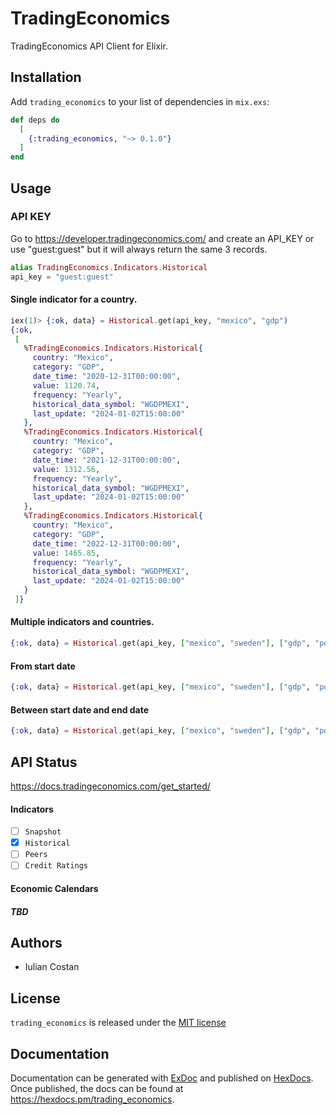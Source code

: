# TradingEconomics

TradingEconomics API Client for Elixir.

## Installation

Add `trading_economics` to your list of dependencies in `mix.exs`:

```elixir
def deps do
  [
    {:trading_economics, "~> 0.1.0"}
  ]
end
```
## Usage

### API KEY
Go to https://developer.tradingeconomics.com/ and create an API_KEY or use "guest:guest" but it will always return the same 3 records.

```elixir
alias TradingEconomics.Indicators.Historical
api_key = "guest:guest"
```
#### Single indicator for a country.

```elixir
iex(1)> {:ok, data} = Historical.get(api_key, "mexico", "gdp")
{:ok,
 [
   %TradingEconomics.Indicators.Historical{
     country: "Mexico",
     category: "GDP",
     date_time: "2020-12-31T00:00:00",
     value: 1120.74,
     frequency: "Yearly",
     historical_data_symbol: "WGDPMEXI",
     last_update: "2024-01-02T15:00:00"
   },
   %TradingEconomics.Indicators.Historical{
     country: "Mexico",
     category: "GDP",
     date_time: "2021-12-31T00:00:00",
     value: 1312.56,
     frequency: "Yearly",
     historical_data_symbol: "WGDPMEXI",
     last_update: "2024-01-02T15:00:00"
   },
   %TradingEconomics.Indicators.Historical{
     country: "Mexico",
     category: "GDP",
     date_time: "2022-12-31T00:00:00",
     value: 1465.85,
     frequency: "Yearly",
     historical_data_symbol: "WGDPMEXI",
     last_update: "2024-01-02T15:00:00"
   }
 ]}
```

#### Multiple indicators and countries.

```elixir
{:ok, data} = Historical.get(api_key, ["mexico", "sweden"], ["gdp", "population"])
```

#### From start date

```elixir
{:ok, data} = Historical.get(api_key, ["mexico", "sweden"], ["gdp", "population"], start_date: "2018-01-01")
```

#### Between start date and end date

```elixir
{:ok, data} = Historical.get(api_key, ["mexico", "sweden"], ["gdp", "population"], start_date: "2018-01-01", end_date: "2020-01-01")
```

## API Status

https://docs.tradingeconomics.com/get_started/

#### Indicators

- [ ] `Snapshot`
- [x] `Historical`
- [ ] `Peers`
- [ ] `Credit Ratings`

#### Economic Calendars

##### TBD

## Authors

* Iulian Costan

## License

`trading_economics` is released under the [MIT license](./LICENSE.md)

## Documentation

Documentation can be generated with [ExDoc](https://github.com/elixir-lang/ex_doc)
and published on [HexDocs](https://hexdocs.pm). Once published, the docs can
be found at <https://hexdocs.pm/trading_economics>.
